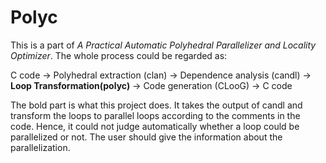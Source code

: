 # Polyc

This is a part of *A Practical Automatic Polyhedral Parallelizer and Locality Optimizer*. The whole process could be regarded as: 

C code → Polyhedral extraction (clan) → Dependence analysis (candl) → **Loop Transformation(polyc)** → Code generation (CLooG) → C code

The bold part is what this project does. It takes the output of candl and transform the loops to parallel loops according to the comments in the code. Hence, it could not judge automatically whether a loop could be parallelized or not. The user should give the information about the parallelization.
